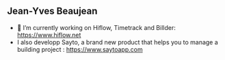 ## Jean-Yves Beaujean

- 🔭 I’m currently working on Hiflow, Timetrack and Billder:  https://www.hiflow.net
- I also developp Sayto, a brand new product that helps you to manage a building project : https://www.saytoapp.com
